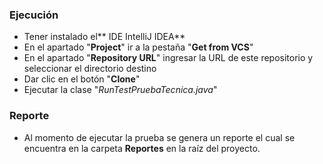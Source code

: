 ### Ejecución

- Tener instalado el** IDE IntelliJ IDEA**
- En el apartado  "**Project**" ir a la pestaña "**Get from VCS**"
- En el apartado "**Repository URL**" ingresar la URL de este repositorio y seleccionar el directorio destino
- Dar clic en el botón "**Clone**"
- Ejecutar la clase "*RunTestPruebaTecnica.java*"

### Reporte
- Al momento de ejecutar la prueba se genera un reporte el cual se encuentra en la carpeta **Reportes** en la raíz del proyecto.
